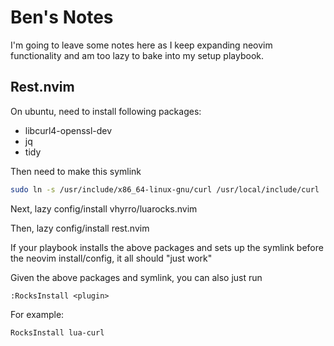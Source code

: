 # Ben's Notes

I'm going to leave some notes here as I keep expanding neovim functionality
and am too lazy to bake into my setup playbook.

## Rest.nvim

On ubuntu, need to install following packages:
  - libcurl4-openssl-dev
  - jq
  - tidy

Then need to make this symlink

```bash
sudo ln -s /usr/include/x86_64-linux-gnu/curl /usr/local/include/curl
```

Next, lazy config/install vhyrro/luarocks.nvim

Then, lazy config/install rest.nvim

If your playbook installs the above packages and sets up the symlink before
the neovim install/config, it all should "just work"

Given the above packages and symlink, you can also just run

`:RocksInstall <plugin>`

For example:

`RocksInstall lua-curl`
